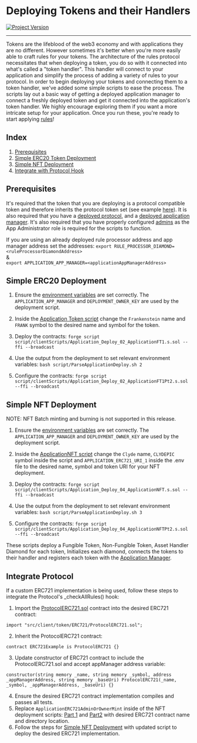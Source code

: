 # Deploying Tokens and their Handlers
[![Project Version][version-image]][version-url]

---

Tokens are the lifeblood of the web3 economy and with applications they are no different. However sometimes it's better when you're more easily able to craft rules for your tokens. The architecture of the rules protocol necessitates that when deploying a token, you do so with it connected into what's called a "token handler". This handler will connect to your application and simplify the process of adding a variety of rules to your protocol. In order to begin deploying your tokens and connecting them to a token handler, we've added some simple scripts to ease the process. The scripts lay out a basic way of getting a deployed application manager to connect a freshly deployed token and get it connected into the application's token handler. We highly encourage exploring them if you want a more intricate setup for your application. Once you run these, you're ready to start applying [rules](../rules/README.md)!

## Index

1. [Prerequisites](#prerequisites)
2. [Simple ERC20 Token Deployment](#simple-erc20-deployment)
3. [Simple NFT Deployment](#simple-nft-deployment)
4. [Integrate with Protocol Hook](#integrate-protocol)

## Prerequisites

It's required that the token that you are deploying is a protocol compatible token and therefore inherits the protocol token set (see example [here](../../../src/example/ERC20/ApplicationERC20.sol)). It is also required that you have a [deployed protocol](./DEPLOY-PROTOCOL.md), and a [deployed application manager](./DEPLOY-APPMANAGER.md). It's also required that you have properly configured [admins](../permissions/ADMIN-ROLES.md) as the App Administrator role is required for the scripts to function.

If you are using an already deployed rule processor address and app manager address set the addresses:
        ````
        export RULE_PROCESSOR_DIAMOND=<ruleProcessorDiamondAddress>
        ````    
        &        
        ````
        export APPLICATION_APP_MANAGER=<applicationAppManagerAddress>
        ````

## Simple ERC20 Deployment

1. Ensure the [environment variables][environment-url] are set correctly. The `APPLICATION_APP_MANAGER` and `DEPLOYMENT_OWNER_KEY` are used by the deployment script. 

2. Inside the [Application Token script](../../../script/clientScripts/Application_Deploy_02_ApplicationFT1.s.sol) change the `Frankenstein` name and `FRANK` symbol to the desired name and symbol for the token. 

3. Deploy the contracts:
        ````
        forge script script/clientScripts/Application_Deploy_02_ApplicationFT1.s.sol --ffi --broadcast
        ````
4. Use the output from the deployment to set relevant environment variables:
        ````
        bash script/ParseApplicationDeploy.sh 2
        ````
5. Configure the contracts:
        ````
        forge script script/clientScripts/Application_Deploy_02_ApplicationFT1Pt2.s.sol --ffi --broadcast
        ````

## Simple NFT Deployment

NOTE: NFT Batch minting and burning is not supported in this release.

1. Ensure the [environment variables][environment-url] are set correctly. The `APPLICATION_APP_MANAGER` and `DEPLOYMENT_OWNER_KEY` are used by the deployment script. 

2. Inside the [ApplicationNFT script](../../../script/clientScripts/Application_Deploy_04_ApplicationNFT.s.sol) change the `Clyde` name, `CLYDEPIC` symbol inside the script and `APPLICATION_ERC721_URI_1` inside the .env file to the desired name, symbol and token URI for your NFT deployment. 

3. Deploy the contracts:
        ````
        forge script script/clientScripts/Application_Deploy_04_ApplicationNFT.s.sol --ffi --broadcast
        ````
4. Use the output from the deployment to set relevant environment variables:
        ````
        bash script/ParseApplicationDeploy.sh 3
        ````
5. Configure the contracts:
        ````
        forge script script/clientScripts/Application_Deploy_04_ApplicationNFTPt2.s.sol --ffi --broadcast
        ````

These scripts deploy a Fungible Token, Non-Fungible Token, Asset Handler Diamond for each token, Initializes each diamond, connects the tokens to their handler and registers each token with the [Application Manager](../architecture/client/application/APPLICATION-MANAGER.md). 

## Integrate Protocol 
If a custom ERC721 implementation is being used, follow these steps to integrate the Protocol's _checkAllRules() hook:

1. Import the [ProtocolERC721.sol](../../../src/client/token/ERC721/ProtocolERC721.sol) contract into the desired ERC721 contract:
```
import "src/client/token/ERC721/ProtocolERC721.sol";
```
2. Inherit the ProtocolERC721 contract: 
```
contract ERC721Example is ProtocolERC721 {} 
```
3. Update constructor of ERC721 contract to include the ProtocolERC721.sol and accept appManager address variable: 
```
constructor(string memory _name, string memory _symbol, address _appManagerAddress, string memory _baseUri) ProtocolERC721(_name, _symbol, _appManagerAddress, _baseUri) {}
```
4. Ensure the desired ERC721 contract implementation compiles and passes all tests. 
5. Replace `ApplicationERC721AdminOrOwnerMint` inside of the NFT deployment scripts: [Part 1](../../../script/clientScripts/Application_Deploy_04_ApplicationNFT.s.sol) and [Part2](../../../script/clientScripts/Application_Deploy_04_ApplicationNFTPt2.s.sol) with desired ERC721 contract name and directory location. 
6. Follow the steps for [Simple NFT Deployment](#simple-nft-deployment) with updated script to deploy the desired ERC721 implementation. 

<!-- These are the body links -->
[ERC721-url]: https://eips.ethereum.org/EIPS/eip-721
[environment-url]: ./SET-ENVIRONMENT.md
[customizations-url]: ../rules/CUSTOMIZATIONS.md

<!-- These are the header links -->
[version-image]: https://img.shields.io/badge/Version-1.2.1-brightgreen?style=for-the-badge&logo=appveyor
[version-url]: https://github.com/thrackle-io/Tron